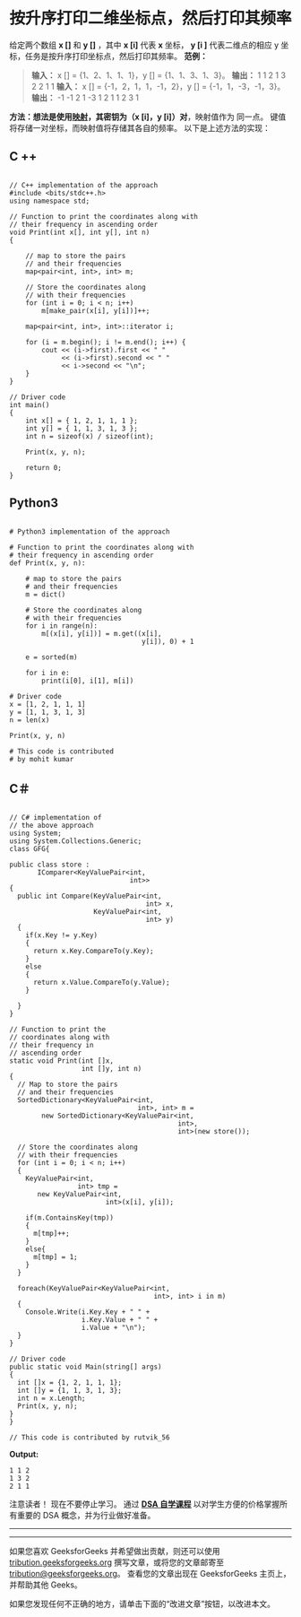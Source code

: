 # 按升序打印二维坐标点，然后打印其频率

给定两个数组 **x []** 和 **y []** ，其中 **x [i]** 代表 **x** 坐标， **y [i ]** 代表二维点的相应 y 坐标，任务是按升序打印坐标点，然后打印其频率。
**范例：**

> **输入：** x [] = {1、2、1、1、1}，y [] = {1、1、3、1、3}。
> **输出：**
> 1 1 2
> 1 3 2
> 2 1 1
> **输入：** x [] = {-1，2，1，1，-1，2}，y [] = {-1，1，-3，-1，3}。
> **输出：**
> -1 -1 2
> 1 -3 1
> 2 1 1
> 2 3 1

**方法：**想法是使用[映射](http://www.geeksforgeeks.org/map-associative-containers-the-c-standard-template-library-stl/)，其密钥为**（x [i]，y [i]）对**，映射值作为 同一点。 键值将存储一对坐标，而映射值将存储其各自的频率。
以下是上述方法的实现：

## C ++

```

// C++ implementation of the approach
#include <bits/stdc++.h>
using namespace std;

// Function to print the coordinates along with
// their frequency in ascending order
void Print(int x[], int y[], int n)
{

    // map to store the pairs
    // and their frequencies
    map<pair<int, int>, int> m;

    // Store the coordinates along
    // with their frequencies
    for (int i = 0; i < n; i++)
        m[make_pair(x[i], y[i])]++;

    map<pair<int, int>, int>::iterator i;

    for (i = m.begin(); i != m.end(); i++) {
        cout << (i->first).first << " "
             << (i->first).second << " "
             << i->second << "\n";
    }
}

// Driver code
int main()
{
    int x[] = { 1, 2, 1, 1, 1 };
    int y[] = { 1, 1, 3, 1, 3 };
    int n = sizeof(x) / sizeof(int);

    Print(x, y, n);

    return 0;
}

```

## Python3

```

# Python3 implementation of the approach

# Function to print the coordinates along with
# their frequency in ascending order
def Print(x, y, n):

    # map to store the pairs
    # and their frequencies
    m = dict()

    # Store the coordinates along
    # with their frequencies
    for i in range(n):
        m[(x[i], y[i])] = m.get((x[i], 
                                 y[i]), 0) + 1

    e = sorted(m)

    for i in e:
        print(i[0], i[1], m[i])

# Driver code
x = [1, 2, 1, 1, 1]
y = [1, 1, 3, 1, 3]
n = len(x)

Print(x, y, n)

# This code is contributed 
# by mohit kumar

```

## C＃

```

// C# implementation of 
// the above approach
using System;
using System.Collections.Generic;
class GFG{

public class store : 
       IComparer<KeyValuePair<int,
                              int>>
{
  public int Compare(KeyValuePair<int,
                                  int> x, 
                     KeyValuePair<int,
                                  int> y)
  {
    if(x.Key != y.Key)
    {
      return x.Key.CompareTo(y.Key);    
    }
    else
    {
      return x.Value.CompareTo(y.Value);    
    }

  }
}

// Function to print the 
// coordinates along with
// their frequency in 
// ascending order
static void Print(int []x, 
                  int []y, int n)
{
  // Map to store the pairs
  // and their frequencies
  SortedDictionary<KeyValuePair<int,
                                int>, int> m = 
        new SortedDictionary<KeyValuePair<int,
                                          int>,
                                          int>(new store());

  // Store the coordinates along
  // with their frequencies
  for (int i = 0; i < n; i++)
  {
    KeyValuePair<int,
                 int> tmp = 
       new KeyValuePair<int,
                        int>(x[i], y[i]);

    if(m.ContainsKey(tmp))
    {
      m[tmp]++;
    }
    else{
      m[tmp] = 1;
    }
  }

  foreach(KeyValuePair<KeyValuePair<int,
                                    int>, int> i in m)
  {
    Console.Write(i.Key.Key + " " + 
                  i.Key.Value + " " + 
                  i.Value + "\n");
  }
}

// Driver code
public static void Main(string[] args) 
{
  int []x = {1, 2, 1, 1, 1};
  int []y = {1, 1, 3, 1, 3};
  int n = x.Length;
  Print(x, y, n);
}
}

// This code is contributed by rutvik_56

```

**Output:** 

```
1 1 2
1 3 2
2 1 1

```

注意读者！ 现在不要停止学习。 通过 [**DSA 自学课程**](https://practice.geeksforgeeks.org/courses/dsa-self-paced?utm_source=geeksforgeeks&utm_medium=article&utm_campaign=gfg_article_dsa_content_bottom) 以对学生方便的价格掌握所有重要的 DSA 概念，并为行业做好准备。

* * *

* * *

如果您喜欢 GeeksforGeeks 并希望做出贡献，则还可以使用 [tribution.geeksforgeeks.org](https://contribute.geeksforgeeks.org/) 撰写文章，或将您的文章邮寄至 tribution@geeksforgeeks.org。 查看您的文章出现在 GeeksforGeeks 主页上，并帮助其他 Geeks。

如果您发现任何不正确的地方，请单击下面的“改进文章”按钮，以改进本文。